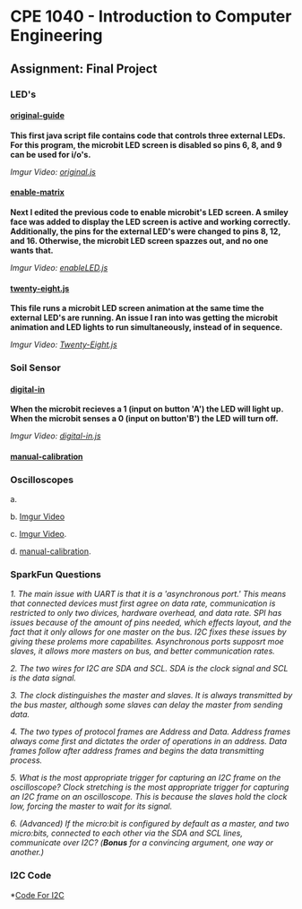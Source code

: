 # CPE 1040 - Introduction to Computer Engineering

## Assignment: Final Project

### LED's

  #### [original-guide](original-guide.js)

  **This first java script file contains code that controls three external LEDs. For this program, the microbit LED screen is disabled so pins 6, 8, and 9 can be used for i/o's.** 

  *Imgur Video: [original.js](https://imgur.com/gallery/k6ipMn5)*

  #### [enable-matrix](enable-matrix.js)

  **Next I edited the previous code to enable microbit's LED screen. A smiley face was added to display the LED screen is active and working correctly. Additionally, the pins for the external LED's were changed to pins 8, 12, and 16. Otherwise, the microbit LED screen spazzes out, and no one wants that.**

*Imgur Video: [enableLED.js](https://imgur.com/gallery/v8ysgeM)*
  
  #### [twenty-eight.js](twenty-eight.js)

  **This file runs a microbit LED screen animation at the same time the external LED's are running. An issue I ran into was getting the microbit animation and LED lights to run simultaneously, instead of in sequence.**

  *Imgur Video: [Twenty-Eight.js](https://imgur.com/gallery/kMVHQRg)*


### Soil Sensor

  #### [digital-in](digital-in.js)

  **When the microbit recieves a 1 (input on button 'A') the LED will light up. When the microbit senses a 0 (input on button'B') the LED will turn off.**

  *Imgur Video: [digital-in.js](https://imgur.com/gallery/JgSFuxS)*

  #### [manual-calibration](manual-calibration.js)


### Oscilloscopes 
   a.
  
   b. [Imgur Video](https://imgur.com/a/ICwsE6Q)
  
   c. [Imgur Video](https://imgur.com/a/0IYuvEC).
  
   d. [manual-calibration](manual-calibration.js).
     

### SparkFun Questions
     
  *1. The main issue with UART is that it is a 'asynchronous port.' This means that connected devices must first agree on data rate, communication is restricted to only two divices, hardware overhead, and data rate. SPI has issues because of the amount of pins needed, which effects layout, and the fact that it only allows for one master on the bus. I2C fixes these issues by giving these prolems more capabilites. Asynchronous ports supposrt moe slaves, it allows more masters on bus, and better communication rates.* 

  *2. The two wires for I2C are SDA and SCL. SDA is the clock signal and SCL is the data signal.*

  *3. The clock distinguishes the master and slaves. It is always transmitted by the bus master, although some slaves can delay the master from sending data.*

  *4. The two types of protocol frames are Address and Data. Address frames always come first and dictates the order of operations in an address. Data frames follow after address frames and begins the data transmitting process.* 

  *5. What is the most appropriate _trigger_ for capturing an I2C frame on the oscilloscope? Clock stretching is the most appropriate trigger for capturing an I2C frame on an oscilloscope. This is because the slaves hold the clock low, forcing the master to wait for its signal.* 

  *6. (Advanced) If the micro:bit is configured by default as a _master_, and two micro:bits, connected to each other via the SDA and SCL lines, communicate over I2C? (**Bonus** for a convincing argument, one way or another.)*
  
### I2C Code
  *[Code For I2C](I2C-code.js)
